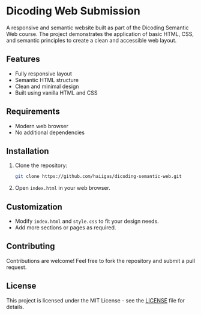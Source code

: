 # Dicoding Web Submission

A responsive and semantic website built as part of the Dicoding Semantic Web course. The project demonstrates the application of basic HTML, CSS, and semantic principles to create a clean and accessible web layout.

## Features

- Fully responsive layout
- Semantic HTML structure
- Clean and minimal design
- Built using vanilla HTML and CSS

## Requirements

- Modern web browser
- No additional dependencies

## Installation

1. Clone the repository:
   ```bash
   git clone https://github.com/haiigas/dicoding-semantic-web.git
   ```

2. Open `index.html` in your web browser.

## Customization

- Modify `index.html` and `style.css` to fit your design needs.
- Add more sections or pages as required.

## Contributing

Contributions are welcome! Feel free to fork the repository and submit a pull request.

## License

This project is licensed under the MIT License - see the [LICENSE](LICENSE) file for details.
